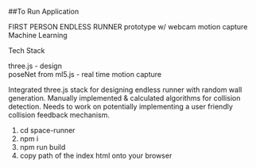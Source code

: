 ##To Run Application

FIRST PERSON ENDLESS RUNNER prototype w/ webcam motion capture Machine Learning

Tech Stack

three.js - design\
poseNet from ml5.js - real time motion capture

Integrated three.js stack for designing endless runner with random wall generation.
Manually implemented & calculated algorithms for collision detection.
Needs to work on potentially implementing a user friendly collision feedback mechanism.

1. cd space-runner
2. npm i
3. npm run build
4. copy path of the index html onto your browser
